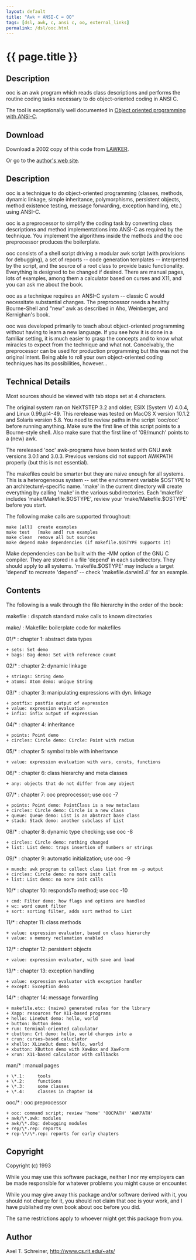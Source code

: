 ```yaml
---
layout: default
title: "Awk + ANSI-C = OO"
tags: [dsl, awk, c, ansi c, oo, external_links]
permalink: /dsl/ooc.html
---
```


# {{ page.title }}
 
## Description

ooc is an awk program which reads class descriptions and performs the
routine coding tasks necessary to do object-oriented coding in ANSI C.

The tool is exceptionally well documented in [Object oriented programming
with ANSI-C][1].

## Download

Download a 2002 copy of this code from [LAWKER][2].

Or go to the [author's web site][3].

## Description

ooc is a technique to do object\-oriented programming (classes, methods,
dynamic linkage, simple inheritance, polymorphisms, persistent objects,
method existence testing, message forwarding, exception handling,
etc.) using ANSI\-C.

ooc is a preprocessor to simplify the coding task by converting class
descriptions and method implementations into ANSI\-C as required by the
technique. You implement the algorithms inside the methods and the ooc
preprocessor produces the boilerplate.

ooc consists of a shell script driving a modular awk script (with
provisions for debugging), a set of reports \-\- code generation
templates \-\- interpreted by the script, and the source of a root class
to provide basic functionality.  Everything is designed to be changed
if desired. There are manual pages, lots of examples, among them a
calculator based on curses and X11, and you can ask me about the book.

ooc as a technique requires an ANSI\-C system \-\- classic C would
necessitate substantial changes. The preprocessor needs a healthy
Bourne\-Shell and "new" awk as described in Aho, Weinberger, and
Kernighan's book.

ooc was developed primarily to teach about object\-oriented programming
without having to learn a new language. If you see how it is done in a
familiar setting, it is much easier to grasp the concepts and to know
what miracles to expect from the technique and what not.  Conceivably,
the preprocessor can be used for production programming but this was not
the original intent. Being able to roll your own object\-oriented coding
techniques has its possibilities, however...

## Technical Details

Most sources should be viewed with tab stops set at 4 characters.

The original system ran on NeXTSTEP 3.2 and older, ESIX (System V) 4.0.4,
and Linux 0.99.pl4\-49. This rerelease was tested on MacOS X version
10.1.2 and Solaris version 5.8. You need to review paths in the script
'ooc/ooc' before running anything. Make sure the first line of this script
points to a Bourne\-style shell. Also make sure that the first line of
'09/munch' points to a (new) awk.

The rereleased 'ooc' awk\-programs have been tested with GNU awk versions
3.0.1 and 3.0.3. Previous versions did not support AWKPATH properly
(but this is not essential).

The makefiles could be smarter but they are naive enough for all systems.
This is a heterogeneous system \-\- set the environment variable
$OSTYPE to an architecture\-specific name. 'make' in the current
directory will create everything by calling 'make' in the various
subdirectories. Each 'makefile' includes 'make/Makefile.$OSTYPE', review
your 'make/Makefile.$OSTYPE' before you start.

The following make calls are supported throughout:

    make [all]	create examples
    make test	[make and] run examples
    make clean	remove all but sources
    make depend	make dependencies (if makefile.$OSTYPE supports it)

Make dependencies can be built with the -MM option of the GNU C compiler.
They are stored in a file 'depend' in each subdirectory.  They should
apply to all systems. 'makefile.$OSTYPE' may include a target 'depend'
to recreate 'depend' \-\- check 'makefile.darwin1.4' for an example.

## Contents

The following is a walk through the file hierarchy in the order of
the book:

makefile
: dispatch standard make calls to known directories

make/
: Makefile: boilerplate code for makefiles

01/\*
: chapter 1: abstract data types

	+ sets: Set demo
	+ bags: Bag demo: Set with reference count

02/\*
: chapter 2: dynamic linkage

	+ strings: String demo
	+ atoms: Atom demo: unique String

03/\*
: chapter 3: manipulating expressions with dyn. linkage

	+ postfix: postfix output of expression
	+ value: expression evaluation
	+ infix: infix output of expression

04/\*
: chapter 4: inheritance

	+ points: Point demo
	+ circles: Circle demo: Circle: Point with radius

05/\*
: chapter 5: symbol table with inheritance

	+ value: expression evaluation with vars, consts, functions

06/\*
: chapter 6: class hierarchy and meta classes

	+ any: objects that do not differ from any object

07/\*
: chapter 7: ooc preprocessor; use ooc -7

	+ points: Point demo: PointClass is a new metaclass
	+ circles: Circle demo: Circle is a new class
	+ queue: Queue demo: List is an abstract base class
	+ stack: Stack demo: another subclass of List

08/\*
: chapter 8: dynamic type checking; use ooc -8

	+ circles: Circle demo: nothing changed
	+ list:	List demo: traps insertion of numbers or strings

09/\*
: chapter 9: automatic initialization; use ooc -9

	+ munch: awk program to collect class list from nm -p output
	+ circles: Circle demo: no more init calls
	+ list:	List demo: no more init calls

10/\*
: chapter 10: respondsTo method; use ooc -10

	+ cmd: Filter demo: how flags and options are handled
	+ wc: word count filter
	+ sort: sorting filter, adds sort method to List

11/\*
: chapter 11: class methods

	+ value: expression evaluator, based on class hierarchy
	+ value: x memory reclamation enabled

12/\*
: chapter 12: persistent objects

	+ value: expression evaluator, with save and load

13/\*
: chapter 13: exception handling

	+ value: expression evaluator with exception handler
	+ except: Exception demo

14/\*
: chapter 14: message forwarding

	+ makefile.etc: (naive) generated rules for the library
	+ Xapp:	resources for X11-based programs
	+ hello: LineOut demo: hello, world
	+ button: Button demo
	+ run: terminal-oriented calculator
	+ cbutton: Crt demo: hello, world changes into a
	+ crun: curses-based caluclator
	+ xhello: XLineOut demo: hello, world
	+ xbutton: XButton demo with XawBox and XawForm
	+ xrun:	X11-based calculator with callbacks

man/\*
: manual pages

	+ \*.1:		tools
	+ \*.2:		functions
	+ \*.3:		some classes
	+ \*.4:		classes in chapter 14

ooc/\*
: ooc preprocessor

	+ ooc: command script; review 'home' 'OOCPATH' 'AWKPATH'
	+ awk/\*.awk: modules
	+ awk/\*.dbg: debugging modules
	+ rep/\*.rep: reports
	+ rep-\*/\*.rep: reports for early chapters

## Copyright

Copyright (c) 1993 

While you may use this software package, neither I nor my employers can
be made responsible for whatever problems you might cause or encounter.

While you may give away this package and/or software derived with it,
you should not charge for it, you should not claim that ooc is your work,
and I have published my own book about ooc before you did.

The same restrictions apply to whoever might get this package from you.

## Author

Axel T. Schreiner, <http://www.cs.rit.edu/~ats/>

[1]: http://lawker.googlecode.com/svn/fridge/lib/bash/ooc/contents/ASchreinerBook1993.pdf
[2]: http://lawker.googlecode.com/svn/fridge/lib/bash/ooc
[3]: https://ritdml.rit.edu/dspace/handle/1850/8544
